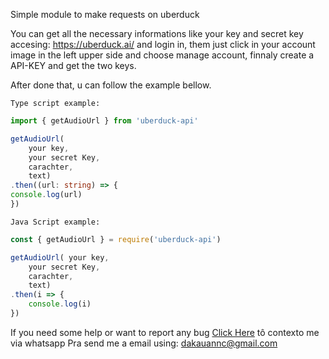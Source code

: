 Simple module to make requests on uberduck


You can get all the necessary informations like your key and secret key accesing: https://uberduck.ai/ and login in, them just click in your account image in the left upper side and choose manage account, finnaly create a API-KEY and get the two keys.

After done that, u can follow the example bellow.
```
Type script example:
```
```ts
import { getAudioUrl } from 'uberduck-api'

getAudioUrl(
    your key, 
    your secret Key, 
    carachter, 
    text)
.then((url: string) => {
console.log(url)
})
```

```
Java Script example:
```
```js
const { getAudioUrl } = require('uberduck-api')

getAudioUrl( your key, 
    your secret Key, 
    carachter, 
    text)
.then(i => {
    console.log(i)
})
```

If you need some help or want to report any bug <a href="https://wa.me/558494740630">Click Here<a> tô contexto me via whatsapp
Pra send me a email using: dakauannc@gmail.com
